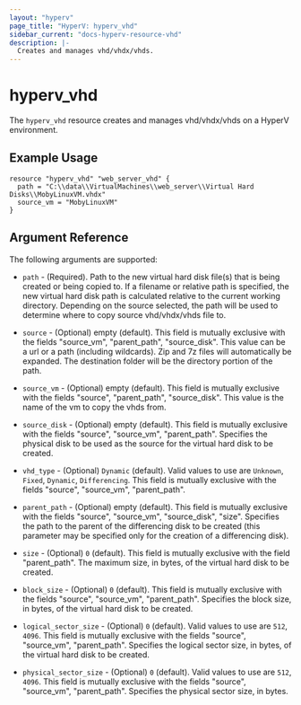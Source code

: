 ```yaml
---
layout: "hyperv"
page_title: "HyperV: hyperv_vhd"
sidebar_current: "docs-hyperv-resource-vhd"
description: |-
  Creates and manages vhd/vhdx/vhds.
---
```


# hyperv\_vhd

The ``hyperv_vhd`` resource creates and manages vhd/vhdx/vhds on a HyperV environment.

## Example Usage

```hcl
resource "hyperv_vhd" "web_server_vhd" {
  path = "C:\\data\\VirtualMachines\\web_server\\Virtual Hard Disks\\MobyLinuxVM.vhdx"
  source_vm = "MobyLinuxVM"
}
```

## Argument Reference

The following arguments are supported:

* `path` - (Required). Path to the new virtual hard disk file(s) that is being created or being copied to. If a filename or relative path is specified, the new virtual hard disk path is calculated relative to the current working directory. Depending on the source selected, the path will be used to determine where to copy source vhd/vhdx/vhds file to.

* `source` - (Optional) empty (default). This field is mutually exclusive with the fields "source_vm", "parent_path", "source_disk". This value can be a url or a path (including wildcards). Zip and 7z files will automatically be expanded. The destination folder will be the directory portion of the path.

* `source_vm` - (Optional) empty (default). This field is mutually exclusive with the fields "source", "parent_path", "source_disk". This value is the name of the vm to copy the vhds from.

* `source_disk` - (Optional) empty (default). This field is mutually exclusive with the fields "source", "source_vm", "parent_path". Specifies the physical disk to be used as the source for the virtual hard disk to be created.

* `vhd_type` - (Optional) `Dynamic` (default). Valid values to use are `Unknown`, `Fixed`, `Dynamic`, `Differencing`. This field is mutually exclusive with the fields "source", "source_vm", "parent_path".

* `parent_path` - (Optional) empty (default). This field is mutually exclusive with the fields "source", "source_vm", "source_disk", "size". Specifies the path to the parent of the differencing disk to be created (this parameter may be specified only for the creation of a differencing disk).

* `size` - (Optional) `0` (default). This field is mutually exclusive with the field "parent_path". The maximum size, in bytes, of the virtual hard disk to be created.

* `block_size` - (Optional) `0` (default). This field is mutually exclusive with the fields "source", "source_vm", "parent_path". Specifies the block size, in bytes, of the virtual hard disk to be created.

* `logical_sector_size` - (Optional) `0` (default). Valid values to use are `512`, `4096`. This field is mutually exclusive with the fields "source", "source_vm", "parent_path". Specifies the logical sector size, in bytes, of the virtual hard disk to be created. 

* `physical_sector_size` - (Optional) `0` (default). Valid values to use are `512`, `4096`. This field is mutually exclusive with the fields	"source",	"source_vm", "parent_path". Specifies the physical sector size, in bytes.
